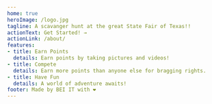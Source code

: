 ```yaml
---
home: true
heroImage: /logo.jpg
tagline: A scavanger hunt at the great State Fair of Texas!!
actionText: Get Started! →
actionLink: /about/
features:
- title: Earn Points
  details: Earn points by taking pictures and videos!
- title: Compete
  details: Earn more points than anyone else for bragging rights.
- title: Have Fun
  details: A world of adventure awaits!
footer: Made by BEI IT with ❤️
---
```

